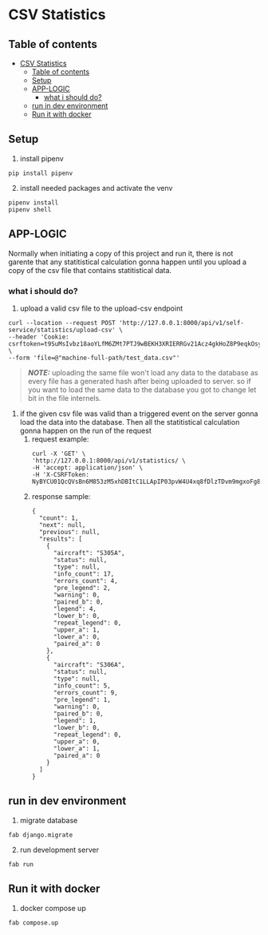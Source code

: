 # CSV Statistics

## Table of contents
- [CSV Statistics](#csv-statistics)
  - [Table of contents](#table-of-contents)
  - [Setup](#setup)
  - [APP-LOGIC](#app-logic)
    - [what i should do?](#what-i-should-do)
  - [run in dev environment](#run-in-dev-environment)
  - [Run it with docker](#run-it-with-docker)

## Setup
1. install pipenv 
```
pip install pipenv

```
2. install needed packages and activate the venv
```
pipenv install
pipenv shell
```

## APP-LOGIC
Normally when initiating a copy of this project and run it, there is not garente that any statitistical calculation gonna happen until you upload a copy of the csv file that contains statitistical data.

### what i should do?
1. upload a valid csv file to the upload-csv endpoint
```
curl --location --request POST 'http://127.0.0.1:8000/api/v1/self-service/statistics/upload-csv' \
--header 'Cookie: csrftoken=t9SuMsIvbz18aoYLfM6ZMt7PTJ9wBEKH3XRIERRGv21Acz4gkHoZ8P9eqkOsyChj' \
--form 'file=@"machine-full-path/test_data.csv"'
```
> **_NOTE:_** uploading the same file won't load any data to the database as every file has a generated hash after being uploaded to server. so if you want to load the same data to the database you got to change let bit in the file internels. 

1. if the given csv file was valid than a triggered event on the server gonna load the data into the database. Then all the statitistical calculation gonna happen on the run of the request
   1. request example:
      ```
      curl -X 'GET' \
      'http://127.0.0.1:8000/api/v1/statistics/ \
      -H 'accept: application/json' \
      -H 'X-CSRFToken: NyBYCU01QcQVsBn6M853zM5xhDBItC1LLApIP03pvW4U4xq8fDlzTDvm9mgxoFg8'
      ```
    1. response sample:
        ```
        {
          "count": 1,
          "next": null,
          "previous": null,
          "results": [
            {
              "aircraft": "S305A",
              "status": null,
              "type": null,
              "info_count": 17,
              "errors_count": 4,
              "pre_legend": 2,
              "warning": 0,
              "paired_b": 0,
              "legend": 4,
              "lower_b": 0,
              "repeat_legend": 0,
              "upper_a": 1,
              "lower_a": 0,
              "paired_a": 0
            },
            {
              "aircraft": "S306A",
              "status": null,
              "type": null,
              "info_count": 5,
              "errors_count": 9,
              "pre_legend": 1,
              "warning": 0,
              "paired_b": 0,
              "legend": 1,
              "lower_b": 0,
              "repeat_legend": 0,
              "upper_a": 0,
              "lower_a": 1,
              "paired_a": 0
            }
          ]
        }
        ```

## run in dev environment

1. migrate database
```
fab django.migrate
```
2. run development server
```
fab run
```


## Run it with docker
1. docker compose up
```
fab compose.up
```

